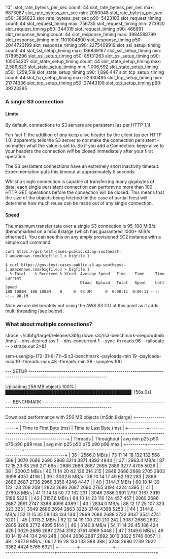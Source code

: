 "0":
  slot_rate_bytess_per_sec count: 44
  slot_rate_bytess_per_sec max: 6873087
  slot_rate_bytess_per_sec min: 2050048
  slot_rate_bytess_per_sec p50: 3866623
  slot_rate_bytess_per_sec p90: 5423103
  slot_request_timing count: 44
  slot_request_timing max: 756735
  slot_request_timing min: 273920
  slot_request_timing p50: 344319
  slot_request_timing p90: 468991
  slot_response_timing count: 44
  slot_response_timing max: 3984588799
  slot_response_timing min: 1101004800
  slot_response_timing p50: 2044723199
  slot_response_timing p90: 2275409919
  slot_ssl_setup_timing count: 44
  slot_ssl_setup_timing max: 136839167
  slot_ssl_setup_timing min: 67895296
  slot_ssl_setup_timing p50: 85131263
  slot_ssl_setup_timing p90: 105054207
  slot_state_setup_timing count: 44
  slot_state_setup_timing max: 2,586,623
  slot_state_setup_timing min: 1,006,592
  slot_state_setup_timing p50: 1,259,519
  slot_state_setup_timing p90: 1,896,447
  slot_tcp_setup_timing count: 44
  slot_tcp_setup_timing max: 52330495
  slot_tcp_setup_timing min: 21774336
  slot_tcp_setup_timing p50: 27443199
  slot_tcp_setup_timing p90: 39223295




### A single S3 connection


#### Limits

By default, connections to S3 servers are persistent (as per HTTP 1.1).

Fun fact 1: the addition of *any* keep alive header by the client (as per HTTP 1.0) apparently tells the S3 server to
*not* make the connection persistent - no matter what the value is set to. So if you add a Connection: keep-alive
to your headers the connection *will* be closed immediately after your first operation.

The S3 persistent connections have an extremely short inactivity timeout.
Experimentation puts this timeout at approximately 5 seconds.

Whilst a single connection is capable of transferring many gigabytes of data, each single persistent connection
can perform no more than 100 HTTP GET operations before the connection will be closed. This means that
the size of the objects being fetched (in the case of partial files) will determine how much reuse can be
made out of any single connection.

#### Speed

The maximum transfer rate over a single S3 connection is 95-100 MiB/s.
(benchmarked on a m5d.8xlarge (which has guaranteed 1000+ MiB/s ethernet)). You can see this on any amply provisioned EC2 instance with
a simple curl command

`curl https://gos-test-cases-public.s3.ap-southeast-2.amazonaws.com/bigfile.1 > bigfile.1`

```
$ curl https://gos-test-cases-public.s3.ap-southeast-2.amazonaws.com/bigfile.1 > bigfile.1
  % Total    % Received % Xferd  Average Speed   Time    Time     Time  Current
                                 Dload  Upload   Total   Spent    Left  Speed
100 1083M  100 1083M    0     0  94.2M      0  0:00:11  0:00:11 --:--:-- 98.1M
```

Note we are deliberately not using the AWS S3 CLI at this point as it adds multi threading (see below).

### What about multiple connections?

strace ~/s3bfg/target/release/s3bfg down s3://s3-benchmark-oregon/4mib /mnt/ --dns-desired-ips 1 --dns-concurrent 1 --sync-th
reads 96 --fallocate -- >strace.out 2>&1




ssm-user@ip-172-31-8-71:~$ s3-benchmark -payloads-min 19 -payloads-max 19 -threads-max 48 -threads-min 36 -samples 100

--- SETUP --------------------------------------------------------------------------------------------------------------------

Uploading 256 MB objects
 100% |████████████████████████████████████████|  [56s:0s]

--- BENCHMARK ----------------------------------------------------------------------------------------------------------------

Download performance with 256 MB objects (m5dn.8xlarge)
                           +-------------------------------------------------------------------------------------------------+
                           |            Time to First Byte (ms)             |            Time to Last Byte (ms)              |
+---------+----------------+------------------------------------------------+------------------------------------------------+
| Threads |     Throughput |  avg   min   p25   p50   p75   p90   p99   max |  avg   min   p25   p50   p75   p90   p99   max |
+---------+----------------+------------------------------------------------+------------------------------------------------+
|      36 |    2566.0 MB/s |   73    11    14    18   132   132   568   568 | 3070  2686  2690  2868  3214  3871  4392  4944 |
|      37 |    2963.4 MB/s |   87    12    15    23    63   259   271   685 | 2886  2686  2687  2695  2889  3277  4705  5026 |
|      38 |    3000.5 MB/s |   40    11    14    20    42   136   214   215 | 2848  2686  2688  2705  2903  3098  4057  4136 |
|      39 |    3002.6 MB/s |   38    10    14    17    49    62   162   283 | 2886  2686  2687  2736  2966  3356  4246  4447 |
|      40 |    3144.7 MB/s |   60    10    14    39   122   123   208   208 | 2823  2686  2687  2690  2765  3194  4224  4395 |
|      41 |    2789.8 MB/s |   41    11    14    18    50    72   162   231 | 3046  2686  2691  2797  3167  3919  5186  5225 |
|      42 |    3157.6 MB/s |   64    10    14    23   110   124   457   457 | 2860  2686  2687  2691  2747  3388  4096  4389 |
|      43 |    2834.0 MB/s |   88    12    17    25   107   323   323   323 | 3049  2686  2694  2863  3223  3746  4398  5253 |
|      44 |    3144.8 MB/s |   52    11    15    35    58   133   134   134 | 2969  2686  2688  2732  3037  3541  4741  5201 |
|      45 |    3113.2 MB/s |   62    12    14    19   100   210   210   242 | 3087  2686  2692  2805  3268  3772  4895  5144 |
|      46 |    3140.8 MB/s |   54    11    14    26    45   186   424   426 | 3029  2686  2687  2754  3192  3761  4969  5446 |
|      47 |    3149.6 MB/s |   49    10    14    19    44   134   248   248 | 3044  2686  2687  2692  3016  3822  5746  6057 |
|      48 |    2977.9 MB/s |   66    12    16    28   133   133   388   388 | 3248  2686  2739  2922  3362  4424  5765  6321 |
+---------+----------------+------------------------------------------------+------------------------------------------------+
